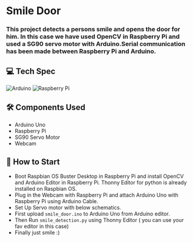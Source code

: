 # Smile Door

### This project detects a persons smile and opens the door for him. In this case we have used OpenCV in Raspberry Pi and used a SG90 servo motor with Arduino.Serial communication has been made between Raspberry Pi and Arduino.

## 💻 Tech Spec

![Arduino](https://img.shields.io/badge/Arduino-00979D?style=for-the-badge&logo=Arduino&logoColor=white) ![Raspberry Pi](https://img.shields.io/badge/Raspberry%20Pi-A22846?style=for-the-badge&logo=Raspberry%20Pi&logoColor=white)


## 🛠 Components Used

- Arduino Uno
- Raspberry Pi
- SG90 Servo Motor
- Webcam

## 🚀 How to Start

- Boot Raspbian OS Buster Desktop in Raspberry Pi and install OpenCV and Arduino Editor in Raspberry Pi. Thonny Editor for python is already installed on Raspbian OS.
- Plug in the Webcam with Raspberry Pi and attach Arduino Uno with Raspberry Pi using Arduino Cable.
- Set Up Servo motor with below schematics.
- First upload `smile_door.ino` to Arduino Uno from Arduino editor.
- Then Run `smile_detection.py` using Thonny Editor ( you can use your fav editor in this case)
- Finally just smile :) 


